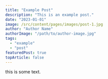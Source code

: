 ```yaml
---
title: "Example Post"
description: "This is an example post."
date: "2023-01-01"
image: /src/content/pages/images/post-1.jpg
author: "Author Name"
authorImage: "/path/to/author-image.jpg"
tags:
  - "example"
  - "post"
featuredPost: true
topArticle: false
---
```


this is some text.